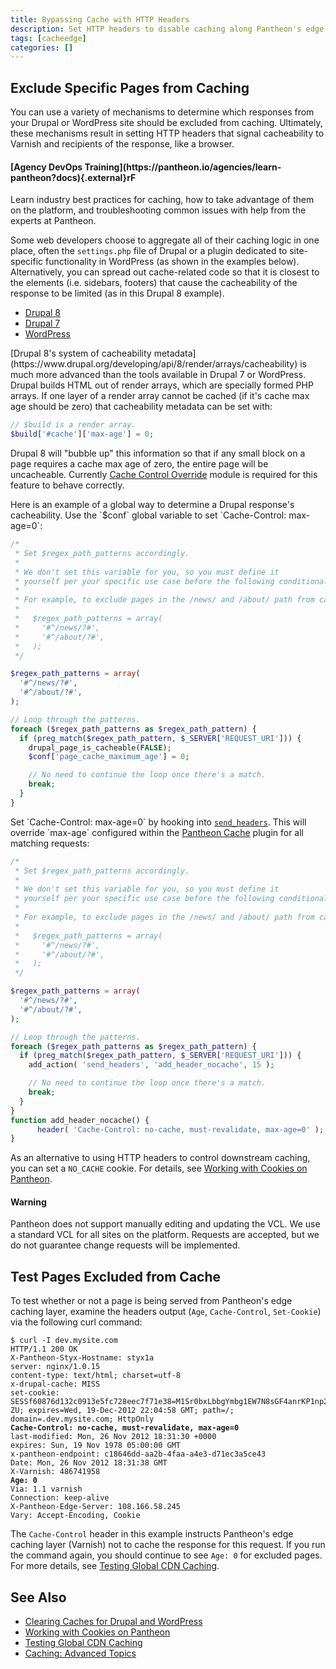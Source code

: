 ```yaml
---
title: Bypassing Cache with HTTP Headers
description: Set HTTP headers to disable caching along Pantheon's edge layer, Varnish.
tags: [cacheedge]
categories: []
---
```

## Exclude Specific Pages from Caching
You can use a variety of mechanisms to determine which responses from your Drupal or WordPress site should be excluded from caching. Ultimately, these mechanisms result in setting HTTP headers that signal cacheability to Varnish and recipients of the response, like a browser.

<div class="enablement">
  <h4 class="info" markdown="1">[Agency DevOps Training](https://pantheon.io/agencies/learn-pantheon?docs){.external}rF</h4>
  <p>Learn industry best practices for caching, how to take advantage of them on the platform, and troubleshooting common issues with help from the experts at Pantheon.</p>
</div>

Some web developers choose to aggregate all of their caching logic in one place, often the `settings.php` file of Drupal or a plugin dedicated to site-specific functionality in WordPress (as shown in the examples below). Alternatively, you can spread out cache-related code so that it is closest to the elements (i.e. sidebars, footers) that cause the cacheability of the response to be limited (as in this Drupal 8 example).

<ul class="nav nav-tabs" role="tablist">
  <li role="presentation" class="active"><a href="#d8" aria-controls="d8" role="tab" data-toggle="tab">Drupal 8</a></li>
  <li role="presentation"><a href="#d7" aria-controls="d7" role="tab" data-toggle="tab">Drupal 7</a></li>
  <li role="presentation"><a href="#wp" aria-controls="wp" role="tab" data-toggle="tab">WordPress</a></li>
</ul>

<!-- Tab panes -->
<div class="tab-content">
  <div role="tabpanel" class="tab-pane active" id="d8" markdown="1">
  [Drupal 8's system of cacheability metadata](https://www.drupal.org/developing/api/8/render/arrays/cacheability) is much more advanced than the tools available in Drupal 7 or WordPress. Drupal builds HTML out of render arrays, which are specially formed PHP arrays. If one layer of a render array cannot be cached (if it's cache max age should be zero) that cacheability metadata can be set with:

  ```php
  // $build is a render array.
  $build['#cache']['max-age'] = 0;
  ```

  Drupal 8 will "bubble up" this information so that if any small block on a page requires a cache max age of zero, the entire page will be uncacheable. Currently [Cache Control Override](https://www.drupal.org/project/cache_control_override) module is required for this feature to behave correctly.
  </div>
  <div role="tabpanel" class="tab-pane" id="d7" markdown="1">
  Here is an example of a global way to determine a Drupal response's cacheability. Use the `$conf` global variable to set `Cache-Control: max-age=0`:

  ```php
  /*
   * Set $regex_path_patterns accordingly.
   *
   * We don't set this variable for you, so you must define it
   * yourself per your specific use case before the following conditional.
   *
   * For example, to exclude pages in the /news/ and /about/ path from cache, set:
   *
   *   $regex_path_patterns = array(
   *     '#^/news/?#',
   *     '#^/about/?#',
   *   );
   */

  $regex_path_patterns = array(
    '#^/news/?#',
    '#^/about/?#',
  );

  // Loop through the patterns.
  foreach ($regex_path_patterns as $regex_path_pattern) {
    if (preg_match($regex_path_pattern, $_SERVER['REQUEST_URI'])) {
      drupal_page_is_cacheable(FALSE);
      $conf['page_cache_maximum_age'] = 0;

      // No need to continue the loop once there's a match.
      break;
    }
  }
  ```
  </div>
  <div role="tabpanel" class="tab-pane" id="wp" markdown="1">
  Set `Cache-Control: max-age=0` by hooking into <a href="https://codex.wordpress.org/Plugin_API/Action_Reference/send_headers"><code>send_headers</code></a>. This will override `max-age` configured within the <a href="/docs/wordpress-cache-plugin">Pantheon Cache</a> plugin for all matching requests:

  ```php
  /*
   * Set $regex_path_patterns accordingly.
   *
   * We don't set this variable for you, so you must define it
   * yourself per your specific use case before the following conditional.
   *
   * For example, to exclude pages in the /news/ and /about/ path from cache, set:
   *
   *   $regex_path_patterns = array(
   *     '#^/news/?#',
   *     '#^/about/?#',
   *   );
   */

  $regex_path_patterns = array(
    '#^/news/?#',
    '#^/about/?#',
  );

  // Loop through the patterns.
  foreach ($regex_path_patterns as $regex_path_pattern) {
    if (preg_match($regex_path_pattern, $_SERVER['REQUEST_URI'])) {
      add_action( 'send_headers', 'add_header_nocache', 15 );

      // No need to continue the loop once there's a match.
      break;
    }
  }
  function add_header_nocache() {
        header( 'Cache-Control: no-cache, must-revalidate, max-age=0' );
  }
  ```
  </div>
</div>

As an alternative to using HTTP headers to control downstream caching, you can set a `NO_CACHE` cookie. For details, see [Working with Cookies on Pantheon](/docs/cookies).

<div class="alert alert-danger" role="alert">
<h4 class="info">Warning</h4>
<p>Pantheon does not support manually editing and updating the VCL. We use a standard VCL for all sites on the platform. Requests are accepted, but we do not guarantee change requests will be implemented.</p></div>

## Test Pages Excluded from Cache
To test whether or not a page is being served from Pantheon's edge caching layer, examine the headers output (`Age`, `Cache-Control`, `Set-Cookie`) via the following curl command:
<pre><code class="http hljs">$ curl -I dev.mysite.com
HTTP/1.1 200 OK
X-Pantheon-Styx-Hostname: styx1a
server: nginx/1.0.15
content-type: text/html; charset=utf-8
x-drupal-cache: MISS
set-cookie: SESSf60876d132c0913e5fc728eec7f71e38=M1Sr0bxLbbgYmbg1EW7N8sGF4anrKP1np25EkYta-ZU; expires=Wed, 19-Dec-2012 22:04:58 GMT; path=/; domain=.dev.mysite.com; HttpOnly
<b>Cache-Control: no-cache, must-revalidate, max-age=0</b>
last-modified: Mon, 26 Nov 2012 18:31:30 +0000
expires: Sun, 19 Nov 1978 05:00:00 GMT
x-pantheon-endpoint: c18646dd-aa2b-4faa-a4e3-d71ec3a5ce43
Date: Mon, 26 Nov 2012 18:31:38 GMT
X-Varnish: 486741958
<b>Age: 0</b>
Via: 1.1 varnish
Connection: keep-alive
X-Pantheon-Edge-Server: 108.166.58.245
Vary: Accept-Encoding, Cookie
</code></pre>

The `Cache-Control` header in this example instructs Pantheon's edge caching layer (Varnish) not to cache the response for this request. If you run the command again, you should continue to see `Age: 0` for excluded pages. For more details, see [Testing Global CDN Caching](/docs/test-global-cdn-caching/).

## See Also
* [Clearing Caches for Drupal and WordPress](/docs/clear-caches/)
* [Working with Cookies on Pantheon](/docs/cookies)
* [Testing Global CDN Caching](/docs/test-global-cdn-caching/)
* [Caching: Advanced Topics](/docs/caching-advanced-topics/)

